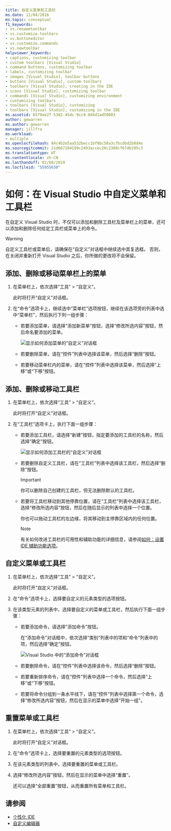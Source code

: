 ```yaml
---
title: 自定义菜单和工具栏
ms.date: 11/04/2016
ms.topic: conceptual
f1_keywords:
- vs.renametoolbar
- vs.customize.toolbars
- vs.buttoneditor
- vs.customize.commands
- vs.newtoolbar
helpviewer_keywords:
- captions, customizing toolbar
- custom toolbars [Visual Studio]
- command buttons, customizing toolbar
- labels, customizing toolbar
- images [Visual Studio], toolbar buttons
- buttons [Visual Studio], custom toolbars
- toolbars [Visual Studio], creating in the IDE
- icons [Visual Studio], customizing toolbar
- commands [Visual Studio], customizing environment
- customizing toolbars
- toolbars [Visual Studio], customizing
- toolbars [Visual Studio], customizing in the IDE
ms.assetid: b570ae2f-5302-45dc-9cc9-8d4d1ad50603
author: gewarren
ms.author: gewarren
manager: jillfra
ms.workload:
- multiple
ms.openlocfilehash: 84c4b2e5aa532becc1bf9bc50a3c7bcdbd2b8d4e
ms.sourcegitcommit: 21d667104199c2493accec20c2388cf674b195c3
ms.translationtype: HT
ms.contentlocale: zh-CN
ms.lasthandoff: 02/08/2019
ms.locfileid: "55955630"
---
```

# <a name="how-to-customize-menus-and-toolbars-in-visual-studio"></a>如何：在 Visual Studio 中自定义菜单和工具栏

在自定义 Visual Studio 时，不仅可以添加和删除工具栏及菜单栏上的菜单，还可以添加和删除任何给定工具栏或菜单上的命令。

> [!WARNING]
> 自定义工具栏或菜单后，请确保在“自定义”对话框中继续选中其复选框。 否则，在关闭并重新打开 Visual Studio 之后，你所做的更改将不会保留。

## <a name="add-remove-or-move-a-menu-on-the-menu-bar"></a>添加、删除或移动菜单栏上的菜单

1.  在菜单栏上，依次选择“工具” > “自定义”。

     此时将打开“自定义”对话框。

2.  在“命令”选项卡上，继续选中“菜单栏”选项按钮，继续在该选项旁的列表中选中“菜单栏”，然后执行下列一组步骤：

    -   若要添加菜单，请选择“添加新菜单”按钮，选择“修改所选内容”按钮，然后命名要添加的菜单。

        ![显示如何添加菜单的“自定义”对话框](../ide/media/addmenu.png)

    -   若要删除菜单，请在“控件”列表中选择该菜单，然后选择“删除”按钮。

    -   若要移动菜单栏内的菜单，请在“控件”列表中选择该菜单，然后选择“上移”或“下移”按钮。

## <a name="add-remove-or-move-a-toolbar"></a>添加、删除或移动工具栏

1.  在菜单栏上，依次选择“工具” > “自定义”。

     此时将打开“自定义”对话框。

2.  在“工具栏”选项卡上，执行下面一组步骤：

    -   若要添加工具栏，请选择“新建”按钮，指定要添加的工具栏的名称，然后选择“确定”按钮。

        ![显示如何添加工具栏的“自定义”对话框](../ide/media/addtoolbar.png)

    -   若要删除自定义工具栏，请在“工具栏”列表中选择该工具栏，然后选择“删除”按钮。

        > [!IMPORTANT]
        > 你可以删除自己创建的工具栏，但无法删除默认的工具栏。

    -   若要将工具栏移动到其他停靠位置，请在“工具栏”列表中选择该工具栏，选择“修改所选内容”按钮，然后在随后显示的列表中选择一个位置。

        你也可以拖动工具栏的左边缘，将其移动到主停靠区域内的任何位置。

        > [!NOTE]
        > 有关如何改进工具栏的可用性和辅助功能的详细信息，请参阅[如何：设置 IDE 辅助功能选项](../ide/reference/how-to-set-ide-accessibility-options.md)。

## <a name="customizing_menu">自定义菜单或工具栏</a>

1.  在菜单栏上，依次选择“工具” > “自定义”。

    此时将打开“自定义”对话框。

2.  在“命令”选项卡上，选择要自定义的元素类型的选项按钮。

3.  在该类型元素的列表中，选择要自定义的菜单或工具栏，然后执行下面一组步骤：

    -   若要添加命令，请选择“添加命令”按钮。

        在“添加命令”对话框中，依次选择“类别”列表中的项和“命令”列表中的项，然后选择“确定”按钮。

        ![Visual Studio 中的“添加命令”对话框](../ide/media/addcommand.png)

    -   若要删除命令，请在“控件”列表中选择该命令，然后选择“删除”按钮。

    -   若要重新排序命令，请在“控件”列表中选择一个命令，然后选择“上移”或“下移”按钮。

    -   若要将命令分组到一条水平线下，请在“控件”列表中选择第一个命令，选择“修改所选内容”按钮，然后在显示的菜单中选择“开始一组”。

## <a name="reset-a-menu-or-a-toolbar"></a>重置菜单或工具栏

1.  在菜单栏上，依次选择“工具” > “自定义”。

    此时将打开“自定义”对话框。

2.  在“命令”选项卡上，选择要重置的元素类型的选项按钮。

3.  在该元素类型的列表中，选择要重置的菜单或工具栏。

4.  选择“修改所选内容”按钮，然后在显示的菜单中选择“重置”。

    还可以选择“全部重置”按钮，从而重置所有菜单和工具栏。

## <a name="see-also"></a>请参阅

- [个性化 IDE](../ide/personalizing-the-visual-studio-ide.md)
- [自定义编辑器](../ide/customizing-the-editor.md)